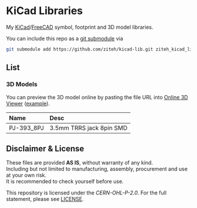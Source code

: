 # KiCad Libraries

My [KiCad](https://www.kicad.org/)/[FreeCAD](https://www.freecad.org/) symbol, footprint and 3D model libraries.

You can include this repo as a [git submodule](https://git-scm.com/docs/git-submodule) via

```sh
git submodule add https://github.com/ziteh/kicad-lib.git ziteh_kicad_lib
```

## List

### 3D Models

You can preview the 3D model online by pasting the file URL into [Online 3D Viewer](https://3dviewer.net/index.html) ([example](https://3dviewer.net/index.html#model=https://github.com/ziteh/kicad-lib/blob/main/ZiTe_Lib.3dshapes/PJ-393_8PJ.step)).

| Name       | Desc                     |
| :--------- | :----------------------- |
| PJ-393_8PJ | 3.5mm TRRS jack 8pin SMD |

## Disclaimer & License

These files are provided **AS IS**, without warranty of any kind.  
Including but not limited to manufacturing, assembly, procurement and use at your own risk.  
It is recommended to check yourself before use.  

This repository is licensed under the *CERN-OHL-P-2.0*. For the full statement, please see [LICENSE](./LICENSE).
